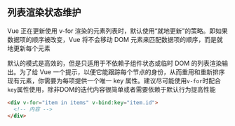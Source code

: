 
## 列表渲染状态维护
Vue 正在更新使用 v-for 渲染的元素列表时，默认使用“就地更新”的策略。即如果数据项的顺序被改变，Vue 将不会移动 DOM 元素来匹配数据项的顺序，而是就地更新每个元素

默认的模式是高效的，但是只适用于不依赖子组件状态或临时 DOM 的列表渲染输出。为了给 Vue 一个提示，以便它能跟踪每个节点的身份，从而重用和重新排序现有元素，你需要为每项提供一个唯一 key 属性。建议尽可能使用`v-for`时配合`key`属性使用，除非DOM的迭代内容很简单或者需要依赖于默认行为提高性能
```html
<div v-for="item in items" v-bind:key="item.id">
  <!-- 内容 -->
</div>
```
